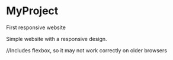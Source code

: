 # MyProject
First responsive website

Simple website with a responsive design. 

//Includes flexbox, so it may not work correctly on older browsers


